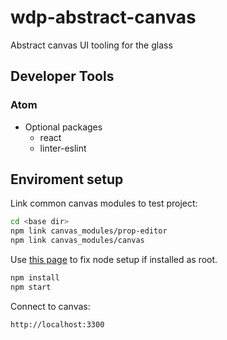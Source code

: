# wdp-abstract-canvas
Abstract canvas UI tooling for the glass

## Developer Tools
### Atom
- Optional packages
  - react
  - linter-eslint

## Enviroment setup

Link common canvas modules to test project:
```sh
cd <base dir>
npm link canvas_modules/prop-editor
npm link canvas_modules/canvas
```
Use [this page](https://docs.npmjs.com/getting-started/fixing-npm-permissions) to fix node setup if installed as root.

```sh
npm install
npm start
```
Connect to canvas:
```
http://localhost:3300
```
